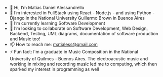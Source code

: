 - 👋 Hi, I’m Matias Daniel Alessandrello
- 👀 I’m interested in FullStack using React - Node.js - and using Python - Django in the National University Guillermo Brown in Buenos Aires 
- 🌱 I’m currently learning Software Development
- 💞️ I’m looking to collaborate on Software Development, Web Design, Backend, Testing, UML diagrams, documentation of software production and Music too!
- 📫 How to reach me: matialess@gmail.com
- ⚡ Fun fact: I'm a graduate in Music Composition in the National University of Quilmes - Buenos Aires. The electroacustic music and working in mixing and recording music led me to computing, which then sparked my interest in programming as well

<!---
malessan4/malessan4 is a ✨ special ✨ repository because its `README.md` (this file) appears on your GitHub profile.
You can click the Preview link to take a look at your changes.
--->
